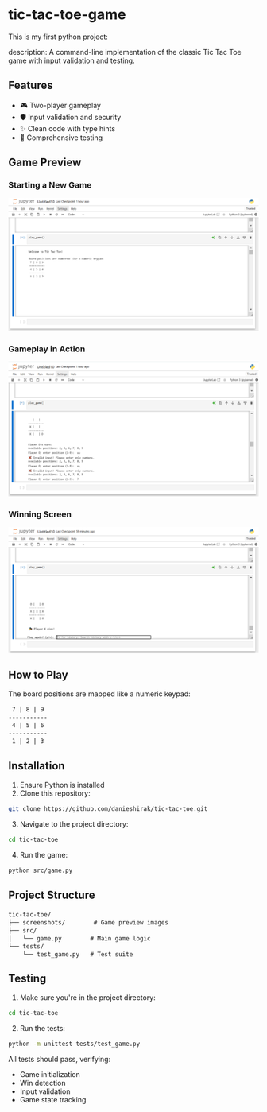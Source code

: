 # tic-tac-toe-game
 
 This is my first python project:

description: A command-line implementation of the classic Tic Tac Toe game with input validation and testing.


## Features

- 🎮 Two-player gameplay
- 🛡️ Input validation and security
- ✨ Clean code with type hints
- 🧪 Comprehensive testing

## Game Preview

### Starting a New Game
![Game Start](tic-tac-toe/screenshots/game-start.png)

### Gameplay in Action
![Gameplay](tic-tac-toe/screenshots/gameplay.png)

### Winning Screen
![Winning](tic-tac-toe/screenshots/winning.png)

## How to Play

The board positions are mapped like a numeric keypad:
```
 7 | 8 | 9 
-----------
 4 | 5 | 6 
-----------
 1 | 2 | 3 
```

## Installation

1. Ensure Python is installed
2. Clone this repository:
```bash
git clone https://github.com/danieshirak/tic-tac-toe.git
```
3. Navigate to the project directory:
```bash
cd tic-tac-toe
```
4. Run the game:
```bash
python src/game.py
```

## Project Structure
```
tic-tac-toe/
├── screenshots/        # Game preview images
├── src/
│   └── game.py        # Main game logic
└── tests/
    └── test_game.py   # Test suite
```

## Testing

1. Make sure you're in the project directory:
```bash
cd tic-tac-toe
```

2. Run the tests:
```bash
python -m unittest tests/test_game.py
```

All tests should pass, verifying:
- Game initialization
- Win detection
- Input validation
- Game state tracking